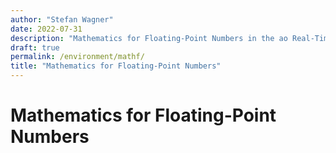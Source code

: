 ```yaml
---
author: "Stefan Wagner"
date: 2022-07-31
description: "Mathematics for Floating-Point Numbers in the ao Real-Time Operating System (RTOS)."
draft: true
permalink: /environment/mathf/
title: "Mathematics for Floating-Point Numbers"
---
```


# Mathematics for Floating-Point Numbers
